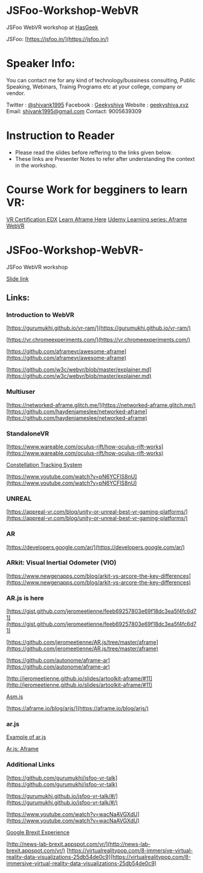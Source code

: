 # JSFoo-Workshop-WebVR
JSFoo WebVR workshop at [HasGeek](https://hasgeek.com/)

JSFoo: [https://jsfoo.in/](https://jsfoo.in/)

# Speaker Info: 

You can contact me for any kind of technology/bussiness consulting, Public Speaking, Webinars, Trainig Programs etc at your college, company or vendor.

Twitter : [@shivank1995](https://twitter.com/shivank1995)
Facebook : [Geekyshiva](https://www.facebook.com/geekyshiva)
Website : [geekyshiva.xyz](http://geekyshiva.xyz/)
Email: [shivank1995@gmail.com](shivank1995@gmail.com)
Contact: 9005639309


# Instruction to Reader

- Please read the slides before reffering to the links given below.
- These links are Presenter Notes to refer after understanding the context in the workshop.


# Course Work for  begginers to learn VR:

[VR Certification EDX](https://www.edx.org/professional-certificate/virtual-reality-vr-app-development)
[Learn Aframe Here](https://www.edx.org/professional-certificate/virtual-reality-vr-app-development)
[Udemy Learning series: Aframe WebVR](https://www.udemy.com/a-frame-webvr/)


# JSFoo-Workshop-WebVR-
JSFoo WebVR workshop

[Slide link](https://docs.google.com/presentation/d/1tweLILiyemwVZrxx5PuD-TQKEzuoImJuc7YNAr-u92k/edit?usp=sharing)


## Links:

### Introduction to WebVR
[https://gurumukhi.github.io/vr-ram/](https://gurumukhi.github.io/vr-ram/)

[https://vr.chromeexperiments.com/](https://vr.chromeexperiments.com/)

[https://github.com/aframevr/awesome-aframe](https://github.com/aframevr/awesome-aframe)

[https://github.com/w3c/webvr/blob/master/explainer.md](https://github.com/w3c/webvr/blob/master/explainer.md)


### Multiuser
[https://networked-aframe.glitch.me/](https://networked-aframe.glitch.me/)
[https://github.com/haydenjameslee/networked-aframe](https://github.com/haydenjameslee/networked-aframe)


### StandaloneVR

[https://www.wareable.com/oculus-rift/how-oculus-rift-works](https://www.wareable.com/oculus-rift/how-oculus-rift-works)

[Constellation Tracking System](http://www.mtbs3d.com/phpBB/viewtopic.php?f=138&t=15184)

[https://www.youtube.com/watch?v=pN6YCFlS8nU](https://www.youtube.com/watch?v=pN6YCFlS8nU)


### UNREAL
[https://appreal-vr.com/blog/unity-or-unreal-best-vr-gaming-platforms/](https://appreal-vr.com/blog/unity-or-unreal-best-vr-gaming-platforms/)


### AR
[https://developers.google.com/ar/](https://developers.google.com/ar/)


### ARkit: Visual Inertial Odometer (VIO)
[https://www.newgenapps.com/blog/arkit-vs-arcore-the-key-differences](https://www.newgenapps.com/blog/arkit-vs-arcore-the-key-differences)


### AR.js is here
[https://gist.github.com/jeromeetienne/feeb69257803e69f18dc3ea5f4fc6d71](https://gist.github.com/jeromeetienne/feeb69257803e69f18dc3ea5f4fc6d71)

[https://github.com/jeromeetienne/AR.js/tree/master/aframe](https://github.com/jeromeetienne/AR.js/tree/master/aframe)

[https://github.com/autonome/aframe-ar](https://github.com/autonome/aframe-ar)

[http://jeromeetienne.github.io/slides/artoolkit-aframe/#11](http://jeromeetienne.github.io/slides/artoolkit-aframe/#11)

[Asm.js](http://asmjs.org/faq.html)

[https://aframe.io/blog/arjs/](https://aframe.io/blog/arjs/)


### ar.js
[Example of ar.js](https://codepen.io/jeromeetienne/pen/mRqqzb)

[Ar.js: Aframe](https://aframe.io/blog/arjs/)


### Additional Links
[https://github.com/gurumukhi/jsfoo-vr-talk](https://github.com/gurumukhi/jsfoo-vr-talk)

[https://gurumukhi.github.io/jsfoo-vr-talk/#/](https://gurumukhi.github.io/jsfoo-vr-talk/#/)

[https://www.youtube.com/watch?v=wacNaAVGXdU](https://www.youtube.com/watch?v=wacNaAVGXdU)

[Google Brexit Experience](http://news-lab-brexit.appspot.com/vr/)

[http://news-lab-brexit.appspot.com/vr/](http://news-lab-brexit.appspot.com/vr/)
[https://virtualrealitypop.com/8-immersive-virtual-reality-data-visualizations-25db54de0c9](https://virtualrealitypop.com/8-immersive-virtual-reality-data-visualizations-25db54de0c9)

